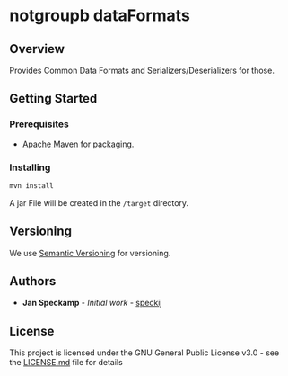 # notgroupb dataFormats

## Overview
Provides Common Data Formats and Serializers/Deserializers for those.

## Getting Started
### Prerequisites
 - [Apache Maven](https://maven.apache.org/) for packaging.
### Installing

```bash
mvn install
```
 A jar File will be created in the `/target` directory.

## Versioning

We use [Semantic Versioning](http://semver.org/) for versioning.

## Authors

* **Jan Speckamp** - *Initial work* - [speckij](https://github.com/speckij)

## License

This project is licensed under the GNU General Public License v3.0 - see the [LICENSE.md](LICENSE.md) file for details
